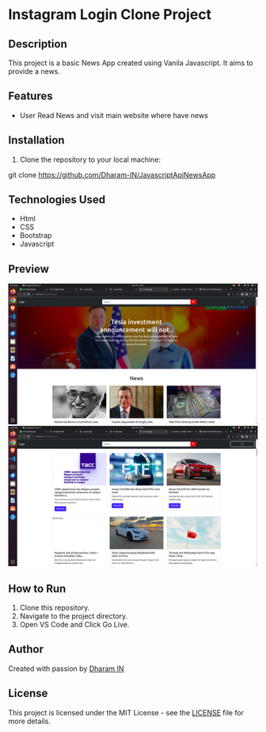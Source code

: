 # Instagram Login Clone Project

## Description

This project is a basic News App created using Vanila Javascript. It aims to provide a news.
## Features

- User Read News and visit main website where have news

## Installation
1. Clone the repository to your local machine:

git clone https://github.com/Dharam-IN/JavascriptApiNewsApp

## Technologies Used

- Html
- CSS
- Bootstrap
- Javascript

## Preview

![News App Preview](./Screenshots/preview.png)
![News App Preview](./Screenshots/preview2.png)

## How to Run

1. Clone this repository.
2. Navigate to the project directory.
3. Open VS Code and Click Go Live.

## Author

Created with passion by [Dharam IN](https://github.com/Dharam-IN)

## License

This project is licensed under the MIT License - see the [LICENSE](LICENSE) file for more details.

